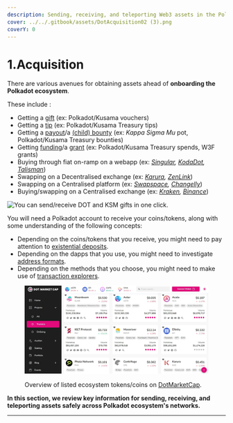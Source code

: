 ```yaml
---
description: Sending, receiving, and teleporting Web3 assets in the Polkadot ecosystem.
cover: ../../.gitbook/assets/DotAcquisition02 (3).png
coverY: 0
---
```


# 1.Acquisition

There are various avenues for obtaining assets ahead of **onboarding the Polkadot ecosystem**.

These include :

* Getting a [gift](https://gifts.polkadot.network/#/generate) (ex: Polkadot/Kusama vouchers)
* Getting a [tip](https://polkadot.js.org/apps/?rpc=wss%3A%2F%2Frpc.dotters.network%2Fpolkadot#/treasury/tips) (ex: Polkadot/Kusama Treasury tips)
* Getting a [payout](https://polkadot.js.org/apps/?rpc=wss%3A%2F%2Fkusama-rpc.polkadot.io#/society)/a [(child) bounty](https://polkadot.js.org/apps/?rpc=wss%3A%2F%2Frpc.dotters.network%2Fpolkadot#/bounties) (ex: _Kappa Sigma Mu_ pot, Polkadot/Kusama Treasury bounties)
* Getting [funding](https://polkadot.js.org/apps/?rpc=wss%3A%2F%2Frpc.dotters.network%2Fpolkadot#/treasury)/a [grant](https://web3.foundation/grants/) (ex: Polkadot/Kusama Treasury spends, W3F grants)
* Buying through fiat on-ramp on a webapp (ex: [_Singular_](https://singular.rmrk.app/)_,_ [_KodaDot_](https://kodadot.xyz/rmrk/credit/)_,_ [_Talisman_](https://app.talisman.xyz/portfolio))
* Swapping on a Decentralised exchange (ex: [_Karura_](https://apps.karura.network/)_,_ [_ZenLink_](https://dex.zenlink.pro/#/swap))
* Swapping on a Centralised platform (ex: [_Swapspace_](https://swapspace.co/)_,_ [_Changelly_](https://changelly.com/))
* Buying/swapping on a Centralised exchange (ex: [_Kraken_](https://www.kraken.com/)_,_ [_Binance_](https://www.binance.com/en))

![You can send/receive DOT and KSM gifts in one click.](../../.gitbook/assets/A\_Gift.JPG)

You will need a Polkadot account to receive your coins/tokens, along with some understanding of the following concepts:

* Depending on the coins/tokens that you receive, you might need to pay attention to [existential deposits](existential-deposits.md).
* Depending on the dapps that you use, you might need to investigate [address formats](address-formats.md).
* Depending on the methods that you choose, you might need to make use of [transaction explorers](transaction-explorers.md).

<figure><img src="../../.gitbook/assets/A_DotMarketcap.JPG" alt="DotMarketCap overview of Polkadot ecosystem tokens."><figcaption><p>Overview of listed ecosystem tokens/coins on <a href="https://www.dotmarketcap.com/listed">DotMarketCap</a>.</p></figcaption></figure>

**In this section, we review key information for sending, receiving, and teleporting assets safely across Polkadot ecosystem's networks.**

***
